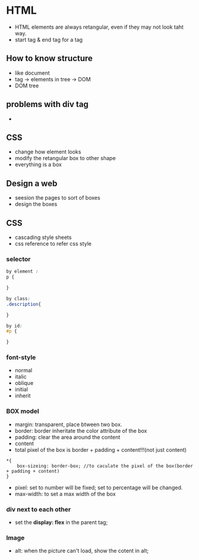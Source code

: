 # HTML
* HTML elements are always retangular, even if they may not look taht way.
* start tag & end tag for a tag

## How to know structure
* like document
* tag -> elements in tree -> DOM
* DOM tree

## problems with **div** tag
*

## CSS
* change how element looks
* modify the retangular box to other shape
* everything is a box

## Design a web
* seesion the pages to sort of boxes
* design the boxes

## CSS
* cascading style sheets
* css reference to refer css style
### selector
```CSS
by element :
p {

}

by class:
.description{

}

by id:
#p {

}
```

### font-style
* normal
* italic
* oblique
* initial
* inherit

### BOX model
* margin: transparent, place btween two box.
* border: border inheritate the color attribute of the box
* padding: clear the area around the content
* content
* total pixel of the box is border + padding + content!!!(not just content)
```CSSS
*{
    box-sizeing: border-box; //to caculate the pixel of the box(border + padding + content)
}
```
* pixel: set to number will be fixed; set to percentage will be changed.
* max-width: to set a max width of the box

### div next to each other
* set the **display: flex** in the parent tag;

### Image
* alt: when the picture can't load, show the cotent in alt;
